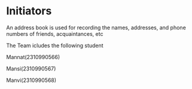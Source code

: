 # Initiators 

An address book is used for recording the names, addresses, and phone numbers of friends, acquaintances, etc

The Team icludes the following student

Mannat(2310990566)

Mansi(2310990567)

Manvi(2310990568)


